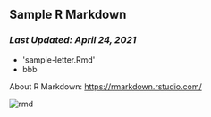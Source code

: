 ## Sample R Markdown
### *Last Updated: April 24, 2021*

- 'sample-letter.Rmd'  
- bbb

About R Markdown: https://rmarkdown.rstudio.com/

![rmd](https://user-images.githubusercontent.com/37149906/115956860-3b821880-a53a-11eb-9489-cfd30cf1540d.png)
